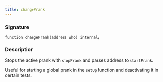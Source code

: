 ```yaml
---
title: changePrank
---
```


### Signature

```solidity
function changePrank(address who) internal;
```

### Description

Stops the active prank with `stopPrank` and passes address to `startPrank`.

Useful for starting a global prank in the `setUp` function and deactivating it in certain tests.
